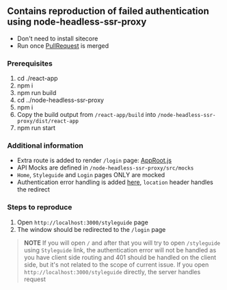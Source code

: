 ## Contains reproduction of failed authentication using node-headless-ssr-proxy

* Don't need to install sitecore
* Run once [PullRequest](https://github.com/Sitecore/jss/pull/1087) is merged

### Prerequisites

1. cd ./react-app
1. npm i
1. npm run build
1. cd ../node-headless-ssr-proxy
1. npm i
1. Copy the build output from `/react-app/build` into `/node-headless-ssr-proxy/dist/react-app`
1. npm run start

### Additional information

* Extra route is added to render `/login` page: [AppRoot.js](https://github.com/illiakovalenko/headless-proxy-authentication/blob/master/react-app/src/AppRoot.js#L38)
* API Mocks are defined in `/node-headless-ssr-proxy/src/mocks`
* `Home`, `Styleguide` and `Login` pages ONLY are mocked
* Authentication error handling is added [here](https://github.com/illiakovalenko/headless-proxy-authentication/blob/master/node-headless-ssr-proxy/src/config.ts#L117-L122), `location` header handles the redirect

### Steps to reproduce

1. Open `http://localhost:3000/styleguide` page
1. The window should be redirected to the `/login` page

> **NOTE** If you will open `/` and after that you will try to open `/styleguide` using `Styleguide` link, the authentication error will not be handled as you have client side routing and 401 should be handled on the client side, but it's not related to the scope of current issue. If you open `http://localhost:3000/styleguide` directly, the server handles request